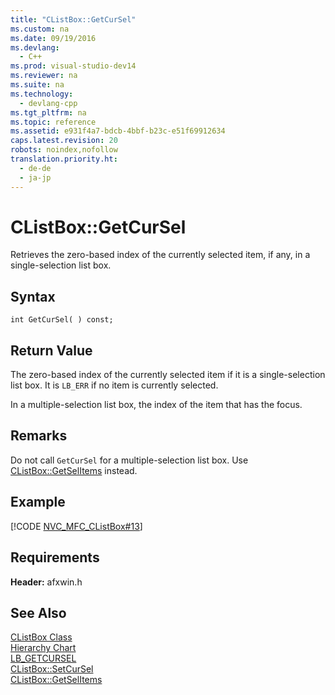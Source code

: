 ```yaml
---
title: "CListBox::GetCurSel"
ms.custom: na
ms.date: 09/19/2016
ms.devlang: 
  - C++
ms.prod: visual-studio-dev14
ms.reviewer: na
ms.suite: na
ms.technology: 
  - devlang-cpp
ms.tgt_pltfrm: na
ms.topic: reference
ms.assetid: e931f4a7-bdcb-4bbf-b23c-e51f69912634
caps.latest.revision: 20
robots: noindex,nofollow
translation.priority.ht: 
  - de-de
  - ja-jp
---
```

# CListBox::GetCurSel
Retrieves the zero-based index of the currently selected item, if any, in a single-selection list box.  
  
## Syntax  
  
```  
int GetCurSel( ) const;  
```  
  
## Return Value  
 The zero-based index of the currently selected item if it is a single-selection list box. It is `LB_ERR` if no item is currently selected.  
  
 In a multiple-selection list box, the index of the item that has the focus.  
  
## Remarks  
 Do not call `GetCurSel` for a multiple-selection list box. Use [CListBox::GetSelItems](../vs140/CListBox--GetSelItems.md) instead.  
  
## Example  
 [!CODE [NVC_MFC_CListBox#13](../CodeSnippet/VS_Snippets_Cpp/NVC_MFC_CListBox#13)]  
  
## Requirements  
 **Header:** afxwin.h  
  
## See Also  
 [CListBox Class](../vs140/CListBox-Class.md)   
 [Hierarchy Chart](../vs140/Hierarchy-Chart.md)   
 [LB_GETCURSEL](http://msdn.microsoft.com/library/windows/desktop/bb775197)   
 [CListBox::SetCurSel](../vs140/CListBox--SetCurSel.md)   
 [CListBox::GetSelItems](../vs140/CListBox--GetSelItems.md)